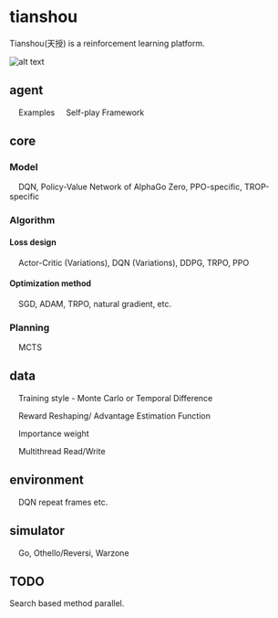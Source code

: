 # tianshou
Tianshou(天授) is a reinforcement learning platform.

![alt text](https://github.com/sproblvem/tianshou/blob/master/docs/figures/tianshou_architecture.png "Architecture of tianshou")

## agent
&nbsp;&nbsp;&nbsp;&nbsp;Examples
&nbsp;&nbsp;&nbsp;&nbsp;Self-play Framework

## core

### Model
&nbsp;&nbsp;&nbsp;&nbsp;DQN, Policy-Value Network of AlphaGo Zero, PPO-specific, TROP-specific

### Algorithm

#### Loss design
&nbsp;&nbsp;&nbsp;&nbsp;Actor-Critic (Variations), DQN (Variations), DDPG, TRPO, PPO

#### Optimization method
&nbsp;&nbsp;&nbsp;&nbsp;SGD, ADAM, TRPO, natural gradient, etc.

### Planning
&nbsp;&nbsp;&nbsp;&nbsp;MCTS

## data
&nbsp;&nbsp;&nbsp;&nbsp;Training style - Monte Carlo or Temporal Difference

&nbsp;&nbsp;&nbsp;&nbsp;Reward Reshaping/ Advantage Estimation Function

&nbsp;&nbsp;&nbsp;&nbsp;Importance weight

&nbsp;&nbsp;&nbsp;&nbsp;Multithread Read/Write

## environment
&nbsp;&nbsp;&nbsp;&nbsp;DQN repeat frames etc.

## simulator
&nbsp;&nbsp;&nbsp;&nbsp;Go, Othello/Reversi, Warzone

## TODO
Search based method parallel.
